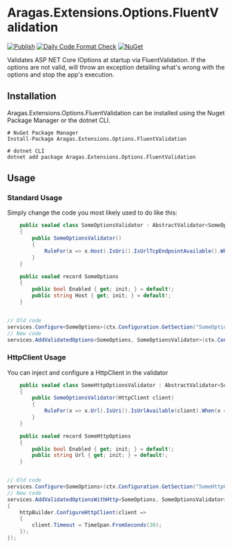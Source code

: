 # Aragas.Extensions.Options.FluentValidation

[![Publish](https://github.com/Aragas/Aragas.Extensions.Options.FluentValidation/actions/workflows/publish.yml/badge.svg)](https://github.com/Aragas/Aragas.Extensions.Options.FluentValidation/actions/workflows/publish.yml)
[![Daily Code Format Check](https://github.com/Aragas/Aragas.Extensions.Options.FluentValidation/actions/workflows/dotnet-format-daily.yml/badge.svg)](https://github.com/Aragas/Aragas.Extensions.Options.FluentValidation/actions/workflows/dotnet-format-daily.yml)
[![NuGet](http://img.shields.io/nuget/v/Serilog.svg?style=flat)](https://www.nuget.org/packages/Aragas.Extensions.Options.FluentValidation/) 
  
Validates ASP NET Core IOptions at startup via FluentValidation. If the options are not valid,
will throw an exception detailing what's wrong with the options and stop the app's execution.

## Installation
Aragas.Extensions.Options.FluentValidation can be installed using the Nuget Package Manager or the dotnet CLI.
```
# NuGet Package Manager
Install-Package Aragas.Extensions.Options.FluentValidation
```
```
# dotnet CLI
dotnet add package Aragas.Extensions.Options.FluentValidation
```

## Usage
### Standard Usage
Simply change the code you most likely used to do like this:
```csharp
    public sealed class SomeOptionsValidator : AbstractValidator<SomeOptions>
    {
        public SomeOptionsValidator()
        {
            RuleFor(x => x.Host).IsUri().IsUrlTcpEndpointAvailable().When(x => x.Enabled);
        }
    }

    public sealed record SomeOptions
    {
        public bool Enabled { get; init; } = default!;
        public string Host { get; init; } = default!;
    }


// Old code
services.Configure<SomeOptions>(ctx.Configuration.GetSection("SomeOptions"));
// New code
services.AddValidatedOptions<SomeOptions, SomeOptionsValidator>(ctx.Configuration.GetSection("SomeOptions"));
```

### HttpClient Usage
You can inject and configure a HttpClient in the validator
```csharp
    public sealed class SomeHttpOptionsValidator : AbstractValidator<SomeHttpOptions>
    {
        public SomeOptionsValidator(HttpClient client)
        {
            RuleFor(x => x.Url).IsUri().IsUrlAvailable(client).When(x => x.Enabled);
        }
    }

    public sealed record SomeHttpOptions
    {
        public bool Enabled { get; init; } = default!;
        public string Url { get; init; } = default!;
    }


// Old code
services.Configure<SomeOptions>(ctx.Configuration.GetSection("SomeHttpOptions"));
// New code
services.AddValidatedOptionsWithHttp<SomeOptions, SomeOptionsValidator>(ctx.Configuration.GetSection("SomeHttpOptions"), httpBuilder =>
{
    httpBuilder.ConfigureHttpClient(client =>
    {
        client.Timeout = TimeSpan.FromSeconds(30);
    });
});
```